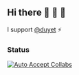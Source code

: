 ## Hi there 👋 🤖 👋

I support [@duyet](https://github.com/duyet) ⚡

### Status

[![Auto Accept Collabs](https://github.com/duyetbot/cronjob/actions/workflows/auto-accept-collabs.yml/badge.svg)](https://github.com/duyetbot/cronjob/actions/workflows/auto-accept-collabs.yml)

<!--
**duyetbot/duyetbot** is a ✨ _special_ ✨ repository because its `README.md` (this file) appears on your GitHub profile.

Here are some ideas to get you started:

- 🔭 I’m currently working on ...
- 🌱 I’m currently learning ...
- 👯 I’m looking to collaborate on ...
- 🤔 I’m looking for help with ...
- 💬 Ask me about ...
- 📫 How to reach me: ...
- 😄 Pronouns: ...
- ⚡ Fun fact: ...
-->
